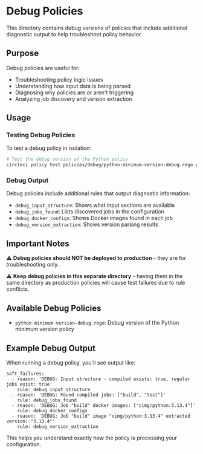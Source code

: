# Debug Policies

This directory contains debug versions of policies that include additional diagnostic output to help troubleshoot policy behavior.

## Purpose

Debug policies are useful for:
- Troubleshooting policy logic issues
- Understanding how input data is being parsed
- Diagnosing why policies are or aren't triggering
- Analyzing job discovery and version extraction

## Usage

### Testing Debug Policies

To test a debug policy in isolation:

```bash
# Test the debug version of the Python policy
circleci policy test policies/debug/python-minimum-version-debug.rego path/to/test-input.yaml
```

### Debug Output

Debug policies include additional rules that output diagnostic information:

- `debug_input_structure`: Shows what input sections are available
- `debug_jobs_found`: Lists discovered jobs in the configuration  
- `debug_docker_configs`: Shows Docker images found in each job
- `debug_version_extraction`: Shows version parsing results

## Important Notes

⚠️ **Debug policies should NOT be deployed to production** - they are for troubleshooting only.

⚠️ **Keep debug policies in this separate directory** - having them in the same directory as production policies will cause test failures due to rule conflicts.

## Available Debug Policies

- `python-minimum-version-debug.rego`: Debug version of the Python minimum version policy

## Example Debug Output

When running a debug policy, you'll see output like:

```
soft_failures:
  - reason: 'DEBUG: Input structure - compiled exists: true, regular jobs exist: true'
    rule: debug_input_structure
  - reason: 'DEBUG: Found compiled jobs: ["build", "test"]'
    rule: debug_jobs_found
  - reason: 'DEBUG: Job "build" docker images: ["cimg/python:3.13.4"]'
    rule: debug_docker_configs
  - reason: 'DEBUG: Job "build" image "cimg/python:3.13.4" extracted version: "3.13.4"'
    rule: debug_version_extraction
```

This helps you understand exactly how the policy is processing your configuration. 